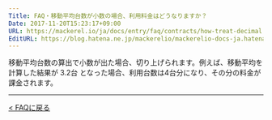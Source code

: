 ```yaml
---
Title: FAQ・移動平均台数が小数の場合、利用料金はどうなりますか？
Date: 2017-11-20T15:23:17+09:00
URL: https://mackerel.io/ja/docs/entry/faq/contracts/how-treat-decimal
EditURL: https://blog.hatena.ne.jp/mackerelio/mackerelio-docs-ja.hatenablog.mackerel.io/atom/entry/8599973812319471424
---
```


移動平均台数の算出で小数が出た場合、切り上げられます。例えば、移動平均を計算した結果が 3.2台 となった場合、利用台数は4台分になり、その分の料金が課金されます。

---

[< FAQに戻る](https://mackerel.io/ja/docs/entry/faq)
